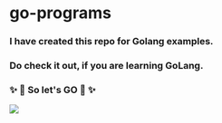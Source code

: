 # go-programs

### I have created this repo for Golang examples. 
### Do check it out, if you are learning GoLang.
### ✨ 🤩 So let's GO 🤩 ✨

<img src="https://www.vertica.com/wp-content/uploads/2019/07/Golang.png">

